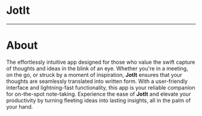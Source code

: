 # JotIt

---

# About

The effortlessly intuitive app designed for those who value the swift capture of thoughts and ideas in the blink of an eye.
Whether you're in a meeting, on the go, or struck by a moment of inspiration, **JotIt** ensures that your thoughts are seamlessly translated into written form.
With a user-friendly interface and lightning-fast functionality, this app is your reliable companion for on-the-spot note-taking.
Experience the ease of **JotIt** and elevate your productivity by turning fleeting ideas into lasting insights, all in the palm of your hand.
